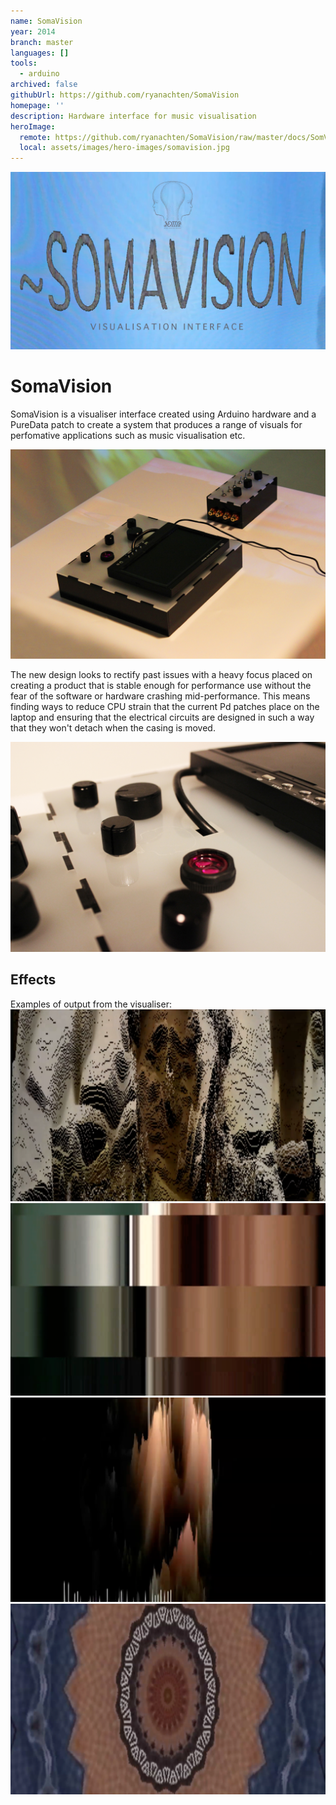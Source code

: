 ```yaml
---
name: SomaVision
year: 2014
branch: master
languages: []
tools:
  - arduino
archived: false
githubUrl: https://github.com/ryanachten/SomaVision
homepage: ''
description: Hardware interface for music visualisation
heroImage:
  remote: https://github.com/ryanachten/SomaVision/raw/master/docs/SomVis_01.jpg
  local: assets/images/hero-images/somavision.jpg
---
```

![promocover](https://github.com/ryanachten/SomaVision/raw/master/docs/PromoCoverUpload.jpg)

# SomaVision

SomaVision is a visualiser interface created using Arduino hardware and a PureData patch to create a system that produces a range of visuals for perfomative applications such as music visualisation etc.

![SomaVision product](https://github.com/ryanachten/SomaVision/raw/master/docs/SomVis_01.jpg)

The new design looks to rectify past issues with a heavy focus placed on creating a product that is stable enough for performance use without the fear of the software or hardware crashing mid-performance. This means finding ways to reduce CPU strain that the current Pd patches place on the laptop and ensuring that the electrical circuits are designed in such a way that they won't detach when the casing is moved.

![SomaVision product](https://github.com/ryanachten/SomaVision/raw/master/docs/SomVis_02.jpeg)

## Effects

Examples of output from the visualiser:
![SomaVision product](https://github.com/ryanachten/SomaVision/raw/master/docs/SomVis_03.png)
![SomaVision visuals](https://github.com/ryanachten/SomaVision/raw/master/docs/SomVis_04.png)
![SomaVision visuals](https://github.com/ryanachten/SomaVision/raw/master/docs/SomVis_05.png)
![SomaVision visuals](https://github.com/ryanachten/SomaVision/raw/master/docs/SomVis_06.png)
